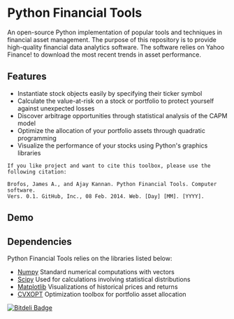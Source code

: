 Python Financial Tools
======================

An open-source Python implementation of popular tools and techniques in financial asset management. The purpose of this repository is to provide high-quality financial data analytics software. The software relies on Yahoo Finance! to download the most recent trends in asset performance.

## Features
- Instantiate stock objects easily by specifying their ticker symbol
- Calculate the value-at-risk on a stock or portfolio to protect yourself against unexpected losses
- Discover arbitrage opportunities through statistical analysis of the CAPM model
- Optimize the allocation of your portfolio assets through quadratic programming
- Visualize the performance of your stocks using Python's graphics libraries

```
If you like project and want to cite this toolbox, please use the following citation:

Brofos, James A., and Ajay Kannan. Python Financial Tools. Computer software. 
Vers. 0.1. GitHub, Inc., 08 Feb. 2014. Web. [Day] [MM]. [YYYY].
```

## Demo



## Dependencies

Python Financial Tools relies on the libraries listed below:

* [Numpy](http://www.numpy.org/) Standard numerical computations with vectors
* [Scipy](http://www.scipy.org/) Used for calculations involving statistical distributions
* [Matplotlib](http://matplotlib.org/) Visualizations of historical prices and returns
* [CVXOPT](http://cvxopt.org/) Optimization toolbox for portfolio asset allocation

[![Bitdeli Badge](https://d2weczhvl823v0.cloudfront.net/JamesBrofos/python-financial-tools/trend.png)](https://bitdeli.com/free "Bitdeli Badge")
